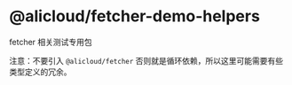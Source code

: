 # @alicloud/fetcher-demo-helpers

fetcher 相关测试专用包

注意：不要引入 `@alicloud/fetcher` 否则就是循环依赖，所以这里可能需要有些类型定义的冗余。
